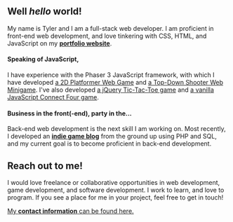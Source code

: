 <!--
**twit96/twit96** is a ✨ _special_ ✨ repository because its `README.md` (this file) appears on your GitHub profile.

Here are some ideas to get you started:

- 🔭 I’m currently working on ...
- 🌱 I’m currently learning ...
- 👯 I’m looking to collaborate on ...
- 🤔 I’m looking for help with ...
- 💬 Ask me about ...
- 📫 How to reach me: ...
- 😄 Pronouns: ...
- ⚡ Fun fact: ...
-->

## Well <i>hello</i> world!
My name is Tyler and I am a full-stack web developer. I am proficient in front-end web 
development, and love tinkering with CSS, HTML, and JavaScript on my
<a href="https://twit96.github.io/"><b>portfolio website</b></a>. 

#### Speaking of JavaScript,
I have experience with the Phaser 3 JavaScript framework, with which I have developed 
<a href="https://github.com/twit96/PharaohsPhury_Phaser3">a 2D Platformer Web Game</a> 
and 
<a href="https://github.com/twit96/TankFighter_Phaser3">a Top-Down Shooter Web Minigame</a>.
I've also developed 
<a href="https://twit96.github.io/tic-tac-toe/">a jQuery Tic-Tac-Toe game</a>
and 
<a href="https://twit96.github.io/connect-four/">a vanilla JavaScript Connect Four game</a>.

#### Business in the front(-end), party in the...
Back-end web development is the next skill I am working on. Most recently, I developed an 
<a href="https://fall-2020.cs.utexas.edu/cs329e-bulko/wittig/P6/"><b>indie game blog</b></a> 
from the ground up using PHP and SQL, and my current goal is to become proficient in 
back-end development.

## Reach out to me!
I would love freelance or collaborative opportunities in web development, game development, and software development. I work to learn, and love to program. If you see a place for me in your project, feel free to get in touch! 

<a href="https://twit96.github.io/">My <b>contact information</b> can be found here.</a>

